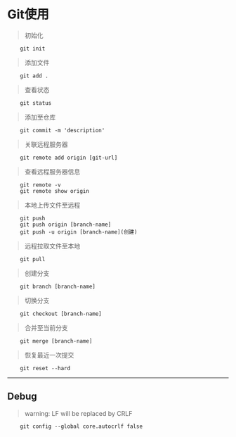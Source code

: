 # Git使用

> 初始化

		git init

> 添加文件

		git add .

> 查看状态

		git status

> 添加至仓库

		git commit -m 'description'

>关联远程服务器

		git remote add origin [git-url]

>查看远程服务器信息

		git remote -v
		git remote show origin      

>本地上传文件至远程

		git push
		git push origin [branch-name]
		git push -u origin [branch-name](创建)

>远程拉取文件至本地

		git pull

> 创建分支

		git branch [branch-name]

>切换分支

		git checkout [branch-name]

>合并至当前分支

		git merge [branch-name]

>恢复最近一次提交

		git reset --hard

---

## Debug

> warning: LF will be replaced by CRLF

		git config --global core.autocrlf false